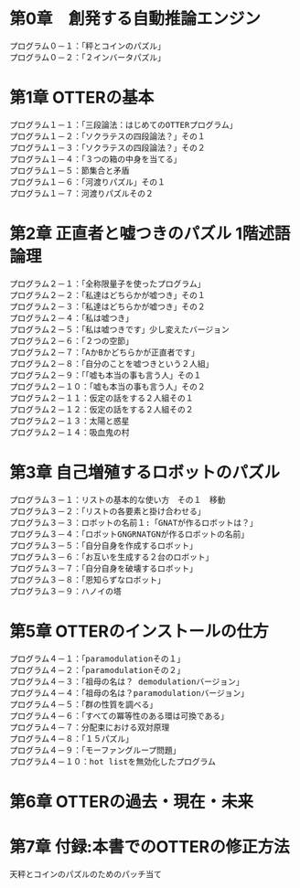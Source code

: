 # 第0章　創発する自動推論エンジン
<pre>
プログラム０－１：「秤とコインのパズル」
プログラム０－２：「２インバータパズル」
</pre>
# 第1章 OTTERの基本
<pre>
プログラム１－１：「三段論法：はじめてのOTTERプログラム」
プログラム１－２：「ソクラテスの四段論法？」その１
プログラム１－３：「ソクラテスの四段論法？」その２
プログラム１－４：「３つの箱の中身を当てる」
プログラム１－５：節集合と矛盾
プログラム１－６：「河渡りパズル」その１
プログラム１－７：河渡りパズルその２
</pre>
# 第2章 正直者と嘘つきのパズル 1階述語論理
<pre>
プログラム２－１：「全称限量子を使ったプログラム」
プログラム２－２：「私達はどちらかが嘘つき」その１
プログラム２－３：「私達はどちらかが嘘つき」その２
プログラム２－４：「私は嘘つき」
プログラム２－５：「私は嘘つきです」少し変えたバージョン
プログラム２－６：「２つの空節」
プログラム２－７：「AかBかどちらかが正直者です」
プログラム２－８：「自分のことを嘘つきという２人組」
プログラム２－９：「「嘘も本当の事も言う人」その１
プログラム２－１０：「嘘も本当の事も言う人」その２
プログラム２－１１：仮定の話をする２人組その１
プログラム２－１２：仮定の話をする２人組その２
プログラム２－１３：太陽と惑星
プログラム２－１４：吸血鬼の村
</pre>
# 第3章 自己増殖するロボットのパズル
<pre>
プログラム３－１：リストの基本的な使い方　その１　移動
プログラム３－２：「リストの各要素と掛け合わせる」
プログラム３－３：ロボットの名前１:「GNATが作るロボットは？」
プログラム３－４：「ロボットGNGRNATGNが作るロボットの名前」
プログラム３－５：「自分自身を作成するロボット」
プログラム３－６：「お互いを生成する２台のロボット」
プログラム３－７：「自分自身を破壊するロボット」
プログラム３－８：「恩知らずなロボット」
プログラム３－９：ハノイの塔
</pre>
# 第5章 OTTERのインストールの仕方
<pre>
プログラム４－１：「paramodulationその１」
プログラム４－２：「paramodulationその２」
プログラム４－３：「祖母の名は？ demodulationバージョン」
プログラム４－４：「祖母の名は？paramodulationバージョン」
プログラム４－５：「群の性質を調べる」
プログラム４－６：「すべての冪等性のある環は可換である」
プログラム４－７：分配束における双対原理
プログラム４－８：「１５パズル」
プログラム４－９：「モーファングループ問題」
プログラム４－１０：hot listを無効化したプログラム
</pre>
# 第6章 OTTERの過去・現在・未来

# 第7章 付録:本書でのOTTERの修正方法
<pre>
天秤とコインのパズルのためのパッチ当て
<https://sites.google.com/site/ottershujinopeji/tian-chengtokoinnopazurunotamenopatchi-dangte>
</pre>
